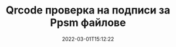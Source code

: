 ---
############################# Static ############################
layout: "auto-gen-signature"
date: 2022-03-01T15:12:22
draft: false
operation: Verify
signaturetype: Qrcode
fileformat: Ppsm
productName: .NET
lang: bg
productCode: net
otherformats: pdf doc docx docm dot dotm dotx odt ott rtf xls xlsx xlsm xlsb csv ods ots xltx xltm ppt pptx pps ppsx odp otp potx potm pptm ppsm png jpg bmp gif tiff svg webp wmf
breadcrumb: Put Qrcode signature on Ppsm for C#

############################# Head ############################
head_title: "Проверка на Qrcode подписи за Ppsm файлове чрез C#"
head_description: "Използвайте само няколко реда от кода на .NET, за да проверите документите Ppsm и техните подписи Qrcode."

############################# Header ############################
title: "Qrcode проверка на подписи за Ppsm файлове"
description: "API за .NET предоставя възможност за проверка на Qrcode подписи в Ppsm документи. Проверката на електронните подписи във вашите Ppsm документи може да се извърши бързо и лесно."
bg_image: "https://cms.admin.containerize.com/templates/aspose/App_Themes/V3/images/bg/header1.png"
bg_overlay: false
button:
    enable: true

############################# SubMenu ############################
submenu:
    enable: true

    left:
        img_alt: "GroupDocs.Signature for .NET"
        image: "https://cms.admin.containerize.com/templates/groupdocs/images/product-logos/90x90-noborder/groupdocs-signature-net.png"
        product: "GroupDocs.Signature"
        platform: ".NET"



############################# About ############################
about:
    enable: true
    title: "Открийте нови функции на API на GroupDocs.Signature for .NET"
    content: |
        [GroupDocs.Signature for .NET](https://products.groupdocs.com/signature/net/) API предоставя широка гама от начини за обработка на множество формати на документи чрез използване на електронни подписи. Поддържат се много видове цифрови подписи като текстове, изображения, цифрови сертификати, баркодове, QR-кодове, печати или метаданни. Клиентите могат да добавят, премахват, редактират, валидират или търсят цифрови подписи в PDF файлове, документи на MS Word, работни книги на MS Excel, презентации на MS PowerPoint, файлове на Adobe Photoshop и различни формати на изображения. Налични са удивителен брой допълнителни функции и настройки.
    

############################# Steps ############################
steps:
    enable: true
    title_left: "Как да валидирате Qrcode подписи във вашия Ppsm документ"
    content_left: |
        [GroupDocs.Signature for .NET](https://products.groupdocs.com/signature/net/) включва полезни функции като проверка на подписи Qrcode, поставени в Ppsm документи. Използвайте тази възможност без внедряване на допълнителен код.
        
        * Първо, създайте клас Signature, предоставящ като параметър на конструктора път към документ, който трябва да бъде проверен.
        * Второ, създайте нов обект VerifyOptions и настройте всички необходими свойства.
        * И накрая, извикайте метода Verify на обекта Signature, като предавате екземпляр VerifyOptions.
        * След това обработете резултатите от проверката.

    title_right: "Системни изисквания"
    content_right: |
        GroupDocs.Signature for .NET се поддържат от всички основни платформи и операционни системи. Преди да изпълните кода по-долу, моля, уверете се, че имате следните предпоставки, инсталирани на вашата система.

        * Операционни системи: Microsoft Windows, Linux, MacOS
        * Среди за разработка: Microsoft Visual Studio, Xamarin, MonoDevelop
        * Frameworks: .NET Framework, .NET Standard, .NET Core, Mono
        * Изтеглете най-новата версия на GroupDocs.Signature for .NET от [Nuget](https://www.nuget.org/packages/groupdocs.signature)
         
    code: |
        ```csharp    
                
        // Set up input Ppsm file
        string filePath = "input.ppsm";

        // Instantiate Signature for input file
        using (GroupDocs.Signature.Signature signature = new GroupDocs.Signature.Signature(filePath))
        {
                //Provide verification options
                QrCodeVerifyOptions options = new QrCodeVerifyOptions()
                {
                    // process only first page
                    PagesSetup = new PagesSetup() { FirstPage = true },
                    AllPages = false,
                    // set up text match type
                    MatchType = TextMatchType.StartsWith,
                    // specify text pattern to search
                    Text = "QrCode text",
                };

                // Verify document signatures
                VerificationResult result = signature.Verify(options);

                //process result
                if (result.IsValid)
                {
                    //..
                }
        }

        ```

############################# Demos ############################
demos:
    enable: true
    title: "Подписване с Qrcode подписи Демо на живо"
    content: |
       Добавете различни електронни подписи към файла Ppsm точно сега, като посетите уебсайта [GroupDocs.Signature App](https://products.groupdocs.app/signature/family).          

############################# More Formats ############################
more_formats:
    enable: true
    title: "Проверете други Qrcode подписи с помощта на C#"
    content: |
        "Проверка на електронни подписи, поставени в различни документи. Проверете качеството на подписите в популярните файлови формати, както е показано по-долу."
    format: 
       
       
back_to_top:
    enable: true
---
